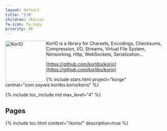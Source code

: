 ```yaml
---
layout: default
title: "I/O"
children: /korio/
fa-icon: fa-copy
priority: 40
---
```


<img alt="KorIO" src="/i/logos/korio.svg" width="128" height="128" style="float: left;" />

KorIO is a library for Charsets, Encodings, Checksums, Compression, I/O, Streams, Virtual File System, Networking, Http, WebSockets, Serialization...

[https://github.com/korlibs/korio](https://github.com/korlibs/korio)

{% include stars.html project="korge" central="com.soywiz.korlibs.korio/korio" %}

{% include toc_include.md max_level="4" %}

## Pages

{% include toc.html context="/korio/" description=true %}
